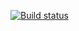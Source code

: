 [![Build status](https://ci.appveyor.com/api/projects/status/wtrwtbwps9kx7qgv?svg=true)](https://ci.appveyor.com/project/yuann369/aqa-2-2)